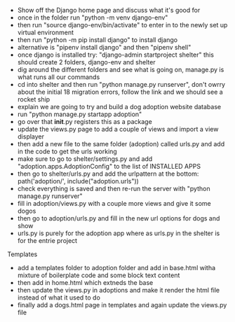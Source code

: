  - Show off the Django home page and discuss what it's good for
 - once in the folder run "python -m venv django-env"
 - then run "source django-env/bin/activate" to enter in to the newly set up virtual environment
 - then run "python -m pip install django" to install django
 - alternative is "pipenv install django" and then "pipenv shell"
 - once django is installed try: "django-admin startproject shelter" this should create 2 folders, django-env and shelter
 - dig around the different folders and see what is going on, manage.py is what runs all our commands
 - cd into shelter and then run "python manage.py runserver", don't owrry about the initial 18 migration errors, follow the link and we should see a rocket ship
 - explain we are going to try and build a dog adoption website database
 - run "python manage.py startapp adoption"
 - go over that __init__.py registers this as a package
 - update the views.py page to add a couple of views and import a view displayer
 - then add a new file to the same folder (adoption) called urls.py and add in the code to get the urls working
 - make sure to go to shelter/settings.py and add "adoption.apps.AdoptionConfig" to the list of INSTALLED APPS
 - then go to shelter/urls.py and add the urlpattern at the bottom: path('adoption/', include("adoption.urls"))
 - check everything is saved and then re-run the server with "python manage.py runserver"
 - fill in adoption/views.py with a couple more views and give it some dogos
 - then go to adoption/urls.py and fill in the new url options for dogs and show
 - urls.py is purely for the adoption app where as urls.py in the shelter is for the entrie project

 Templates
 - add a templates folder to adoption folder and add in base.html witha mixture of boilerplate code and some block text content
 - then add in home.html which extneds the base
 - then update the views.py in adoptions and make it render the html file instead of what it used to do
 - finally add a dogs.html page in templates and again update the views.py file